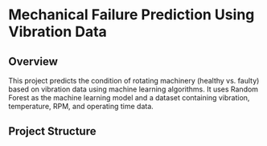 # Mechanical Failure Prediction Using Vibration Data

## Overview

This project predicts the condition of rotating machinery (healthy vs. faulty) based on vibration data using machine learning algorithms. It uses Random Forest as the machine learning model and a dataset containing vibration, temperature, RPM, and operating time data.

## Project Structure

